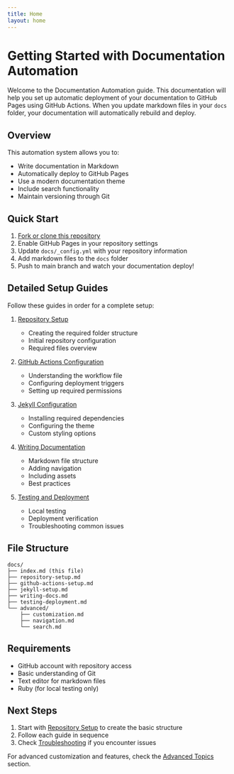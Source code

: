 ```yaml
---
title: Home
layout: home
---
```


# Getting Started with Documentation Automation

Welcome to the Documentation Automation guide. This documentation will help you set up automatic deployment of your documentation to GitHub Pages using GitHub Actions. When you update markdown files in your `docs` folder, your documentation will automatically rebuild and deploy.

## Overview

This automation system allows you to:
- Write documentation in Markdown
- Automatically deploy to GitHub Pages
- Use a modern documentation theme
- Include search functionality
- Maintain versioning through Git

## Quick Start

1. [Fork or clone this repository](#)
2. Enable GitHub Pages in your repository settings
3. Update `docs/_config.yml` with your repository information
4. Add markdown files to the `docs` folder
5. Push to main branch and watch your documentation deploy!

## Detailed Setup Guides

Follow these guides in order for a complete setup:

1. [Repository Setup](repository-setup.md)
   - Creating the required folder structure
   - Initial repository configuration
   - Required files overview

2. [GitHub Actions Configuration](github-actions-setup.md)
   - Understanding the workflow file
   - Configuring deployment triggers
   - Setting up required permissions

3. [Jekyll Configuration](jekyll-setup.md)
   - Installing required dependencies
   - Configuring the theme
   - Custom styling options

4. [Writing Documentation](writing-docs.md)
   - Markdown file structure
   - Adding navigation
   - Including assets
   - Best practices

5. [Testing and Deployment](testing-deployment.md)
   - Local testing
   - Deployment verification
   - Troubleshooting common issues

## File Structure

```
docs/
├── index.md (this file)
├── repository-setup.md
├── github-actions-setup.md
├── jekyll-setup.md
├── writing-docs.md
├── testing-deployment.md
└── advanced/
    ├── customization.md
    ├── navigation.md
    └── search.md
```

## Requirements

- GitHub account with repository access
- Basic understanding of Git
- Text editor for markdown files
- Ruby (for local testing only)

## Next Steps

1. Start with [Repository Setup](repository-setup.md) to create the basic structure
2. Follow each guide in sequence
3. Check [Troubleshooting](testing-deployment.md#troubleshooting) if you encounter issues

For advanced customization and features, check the [Advanced Topics](advanced/) section.